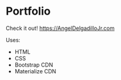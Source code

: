 # Portfolio

Check it out! https://AngelDelgadilloJr.com


Uses: 
- HTML 
- CSS 
- Bootstrap CDN
- Materialize CDN
